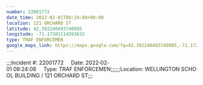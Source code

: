 ```yaml
---
number: 22001772
date_time: 2022-02-01T08:24:08+00:00
location: 121 ORCHARD ST
latitude: 42.392240493740985
longitude: -71.17201114593632
type: TRAF ENFORCEMEN
google_maps_link: https://maps.google.com/?q=42.392240493740985,-71.17201114593632
---
```


;;;Incident #: 22001772     Date: 2022‐02‐01 08:24:08     Type: TRAF ENFORCEMEN;;;;;;Location: WELLINGTON SCHOOL BUILDING / 121 ORCHARD ST;;;
